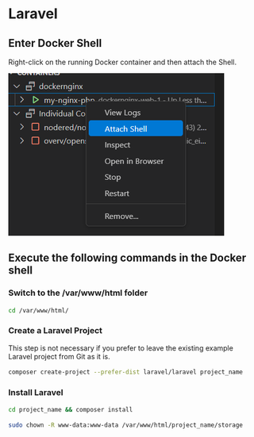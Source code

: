 # Laravel

## Enter Docker Shell
Right-click on the running Docker container and then attach the Shell.

![img](./docimg/attach_shell.png)

## Execute the following commands in the Docker shell

### Switch to the /var/www/html folder

```sh
cd /var/www/html/
```

### Create a Laravel Project  
This step is not necessary if you prefer to leave the existing example Laravel project from Git as it is.

```sh
composer create-project --prefer-dist laravel/laravel project_name
```

### Install Laravel

```sh
cd project_name && composer install
```

```sh
sudo chown -R www-data:www-data /var/www/html/project_name/storage
```